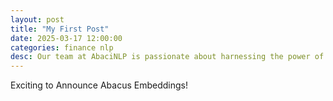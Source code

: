 ```yaml
---
layout: post
title: "My First Post"
date: 2025-03-17 12:00:00
categories: finance nlp
desc: Our team at AbaciNLP is passionate about harnessing the power of financial text data.
---
```


Exciting to Announce Abacus Embeddings!